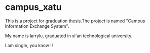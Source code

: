 campus_xatu
===========

This is a project for graduation thesis.The project is named "Campus Information Exchange System".

My name is larrylu, graduated in xi'an technological university.

I am single, you know !!
